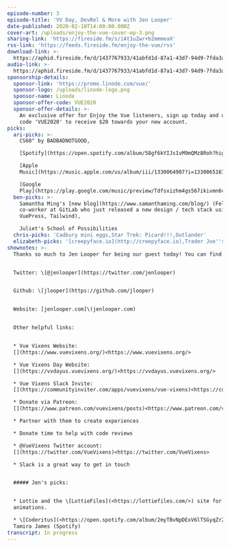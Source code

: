 ```yaml
---
episode-number: 3
episode-title: 'VV Day, DevRel & More with Jen Looper'
date-published: 2020-02-10T14:00:00.000Z
cover-art: /uploads/enjoy-the-vue-cover-ep-3.png
sharing-link: 'https://fireside.fm/s/iAt1uZwr+b2mmmeaX'
rss-link: 'https://feeds.fireside.fm/enjoy-the-vue/rss'
download-link: >-
  https://aphid.fireside.fm/d/1437767933/41abfd1d-87a1-43d7-94d9-7fda3a5120e1/3d218c4b-c5c1-49b8-8d0e-c0910cab0834.mp3
audio-link: >-
  https://aphid.fireside.fm/d/1437767933/41abfd1d-87a1-43d7-94d9-7fda3a5120e1/3d218c4b-c5c1-49b8-8d0e-c0910cab0834.mp3
sponsorship-details:
  sponsor-link: 'https://promo.linode.com/vue/'
  sponsor-logo: /uploads/linode-logo.png
  sponsor-name: Linode
  sponsor-offer-code: VUE2020
  sponsor-offer-details: >-
    An exclusive offer for Enjoy the Vue listeners, sign up today and use promo
    code 'VUE2020' to receive $20 towards your new account.
picks:
  ari-picks: >-
    CS60" by BADBADNOTGOOD,

    [Spotify](https://open.spotify.com/album/58gf6kYIJs1vM9mQMz8Roh?highlight=spotify:track:0t1uDisSbhUh3XYEVUrlKd),

    [Apple
    Music](https://music.apple.com/us/album/iii/1330064907?i=1330065167&ign-gact=3&ls=1),

    [Google
    Play](https://play.google.com/music/preview/Tdfsxizhm4gs567ikivmn6v7qwe?play=1)
  ben-picks: >-
    Samantha Ming's [new blog](https://www.samanthaming.com/blog/) (Fellow
    co-worker at GitLab who just released a new design / tech stack using
    VuePress, Tailwind),

    Juliet's School of Possibilities
  chris-picks: 'Cadbury mini eggs,Star Trek: Picard!!!,Outlander'
  elizabeth-picks: '[creepyface.io](http://creepyface.io),Trader Joe''s - Lightly Candied Pecans'
shownotes: >-
  Thanks so much to Jen Looper for being our guest today! You can find her at:


  Twitter: \[@jenlooper](https://twitter.com/jenlooper)


  Github: \[jlooper](https://github.com/jlooper)


  Website: [jenlooper.com]\(jenlooper.com)


  Other helpful links:


  * Vue Vixens Website:
  [](https://www.vuevixens.org/)<https://www.vuevixens.org/>

  * Vue Vixens Day Website:
  [](https://vvdayus.vuevixens.org/)<https://vvdayus.vuevixens.org/>

  * Vue Vixens Slack Invite:
  [](https://communityinviter.com/apps/vuevixens/vue-vixens)<https://communityinviter.com/apps/vuevixens/vue-vixens>

  * Donate via Patreon:
  [](https://www.patreon.com/vuevixens/posts)<https://www.patreon.com/vuevixens/posts>

  * Partner with them to create experiences

  * Donate time to help with code reviews

  * @VueVixens Twitter account:
  [](https://twitter.com/VueVixens)<https://twitter.com/VueVixens>

  * Slack is a great way to get in touch


  ##### Jen's picks:


  * Lottie and the \[LottieFiles](<https://lottiefiles.com/>) site for svg
  animations.

  * \[Coderitus](<https://open.spotify.com/album/2myTBvNpDExV6lTSGyqZr2>) by
  Tamira James (Spotify)
transcript: In progress
---
```


